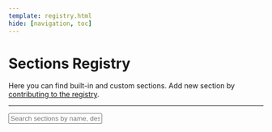 ```yaml
---
template: registry.html
hide: [navigation, toc]
---
```


# Sections Registry

Here you can find built-in and custom sections. Add new section by [contributing to the registry](https://github.com/spaceship-prompt/spaceship-prompt/blob/4.x/docs/registry/external.json).

---

<div>
  <input
    id="sections-search"
    class="md-input md-input--stretch"
    placeholder="Search sections by name, description or type"
  >
  <ol id="sections-list">
  </ol>
</div>
